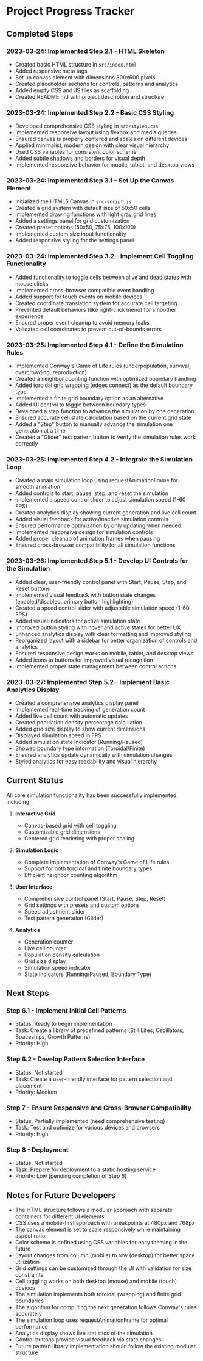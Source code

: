 # Project Progress Tracker

## Completed Steps

### 2023-03-24: Implemented Step 2.1 - HTML Skeleton
- Created basic HTML structure in `src/index.html`
- Added responsive meta tags
- Set up canvas element with dimensions 800x600 pixels
- Created placeholder sections for controls, patterns and analytics
- Added empty CSS and JS files as scaffolding
- Created README.md with project description and structure

### 2023-03-24: Implemented Step 2.2 - Basic CSS Styling
- Developed comprehensive CSS styling in `src/styles.css`
- Implemented responsive layout using flexbox and media queries
- Ensured canvas is properly centered and scales on different devices
- Applied minimalist, modern design with clear visual hierarchy
- Used CSS variables for consistent color scheme
- Added subtle shadows and borders for visual depth
- Implemented responsive behavior for mobile, tablet, and desktop views

### 2023-03-24: Implemented Step 3.1 - Set Up the Canvas Element
- Initialized the HTML5 Canvas in `src/script.js`
- Created a grid system with default size of 50x50 cells
- Implemented drawing functions with light gray grid lines
- Added a settings panel for grid customization
- Created preset options (50x50, 75x75, 100x100)
- Implemented custom size input functionality
- Added responsive styling for the settings panel

### 2023-03-24: Implemented Step 3.2 - Implement Cell Toggling Functionality
- Added functionality to toggle cells between alive and dead states with mouse clicks
- Implemented cross-browser compatible event handling
- Added support for touch events on mobile devices
- Created coordinate translation system for accurate cell targeting
- Prevented default behaviors (like right-click menu) for smoother experience
- Ensured proper event cleanup to avoid memory leaks
- Validated cell coordinates to prevent out-of-bounds errors

### 2023-03-25: Implemented Step 4.1 - Define the Simulation Rules
- Implemented Conway's Game of Life rules (underpopulation, survival, overcrowding, reproduction)
- Created a neighbor counting function with optimized boundary handling
- Added toroidal grid wrapping (edges connect) as the default boundary type
- Implemented a finite grid boundary option as an alternative
- Added UI control to toggle between boundary types
- Developed a step function to advance the simulation by one generation
- Ensured accurate cell state calculation based on the current grid state
- Added a "Step" button to manually advance the simulation one generation at a time
- Created a "Glider" test pattern button to verify the simulation rules work correctly

### 2023-03-25: Implemented Step 4.2 - Integrate the Simulation Loop
- Created a main simulation loop using requestAnimationFrame for smooth animation
- Added controls to start, pause, step, and reset the simulation
- Implemented a speed control slider to adjust simulation speed (1-60 FPS)
- Created analytics display showing current generation and live cell count
- Added visual feedback for active/inactive simulation controls
- Ensured performance optimization by only updating when needed
- Implemented responsive design for simulation controls
- Added proper cleanup of animation frames when pausing
- Ensured cross-browser compatibility for all simulation functions

### 2023-03-26: Implemented Step 5.1 - Develop UI Controls for the Simulation
- Added clear, user-friendly control panel with Start, Pause, Step, and Reset buttons
- Implemented visual feedback with button state changes (enabled/disabled, primary button highlighting)
- Created a speed control slider with adjustable simulation speed (1-60 FPS)
- Added visual indicators for active simulation state
- Improved button styling with hover and active states for better UX
- Enhanced analytics display with clear formatting and improved styling
- Reorganized layout with a sidebar for better organization of controls and analytics
- Ensured responsive design works on mobile, tablet, and desktop views
- Added icons to buttons for improved visual recognition
- Implemented proper state management between control actions

### 2023-03-27: Implemented Step 5.2 - Implement Basic Analytics Display
- Created a comprehensive analytics display panel
- Implemented real-time tracking of generation count
- Added live cell count with automatic updates
- Created population density percentage calculation
- Added grid size display to show current dimensions
- Displayed simulation speed in FPS
- Added simulation state indicator (Running/Paused)
- Showed boundary type information (Toroidal/Finite)
- Ensured analytics update dynamically with simulation changes
- Styled analytics for easy readability and visual hierarchy

## Current Status

All core simulation functionality has been successfully implemented, including:

1. **Interactive Grid**
   - Canvas-based grid with cell toggling
   - Customizable grid dimensions
   - Centered grid rendering with proper scaling

2. **Simulation Logic**
   - Complete implementation of Conway's Game of Life rules
   - Support for both toroidal and finite boundary types
   - Efficient neighbor counting algorithm

3. **User Interface**
   - Comprehensive control panel (Start, Pause, Step, Reset)
   - Grid settings with presets and custom options
   - Speed adjustment slider
   - Test pattern generation (Glider)

4. **Analytics**
   - Generation counter
   - Live cell counter
   - Population density calculation
   - Grid size display
   - Simulation speed indicator
   - State indicators (Running/Paused, Boundary Type)

## Next Steps

### Step 6.1 - Implement Initial Cell Patterns
- Status: Ready to begin implementation
- Task: Create a library of predefined patterns (Still Lifes, Oscillators, Spaceships, Growth Patterns)
- Priority: High

### Step 6.2 - Develop Pattern Selection Interface
- Status: Not started
- Task: Create a user-friendly interface for pattern selection and placement
- Priority: Medium

### Step 7 - Ensure Responsive and Cross-Browser Compatibility
- Status: Partially implemented (need comprehensive testing)
- Task: Test and optimize for various devices and browsers
- Priority: High

### Step 8 - Deployment
- Status: Not started
- Task: Prepare for deployment to a static hosting service
- Priority: Low (pending completion of Step 6)

## Notes for Future Developers
- The HTML structure follows a modular approach with separate containers for different UI elements
- CSS uses a mobile-first approach with breakpoints at 480px and 768px
- The canvas element is set to scale responsively while maintaining aspect ratio
- Color scheme is defined using CSS variables for easy theming in the future
- Layout changes from column (mobile) to row (desktop) for better space utilization
- Grid settings can be customized through the UI with validation for size constraints
- Cell toggling works on both desktop (mouse) and mobile (touch) devices
- The simulation implements both toroidal (wrapping) and finite grid boundaries
- The algorithm for computing the next generation follows Conway's rules accurately
- The simulation loop uses requestAnimationFrame for optimal performance
- Analytics display shows live statistics of the simulation
- Control buttons provide visual feedback via state changes
- Future pattern library implementation should follow the existing modular structure
